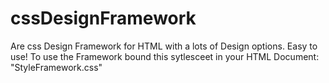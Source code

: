 # cssDesignFramework
Are css Design Framework for HTML with a lots of Design options. Easy to use!
To use the Framework bound this sytlesceet in your HTML Document: "StyleFramework.css"
